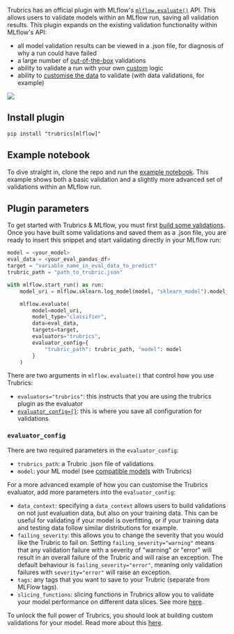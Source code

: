 Trubrics has an official plugin with MLflow's [`mlflow.evaluate()`](https://www.mlflow.org/docs/latest/python_api/mlflow.html#mlflow.evaluate) API. This allows users to validate models within an MLflow run, saving all validation results. This plugin expands on the existing validation functionality within MLflow's API:

- all model validation results can be viewed in a .json file, for diagnosis of why a run could have failed
- a large number of [out-of-the-box](../validations/validations.md) validations 
- ability to validate a run with your own [custom](../validations/custom_validations.md) logic
- ability to [customise the data](../validations/data_context.md) to validate (with data validations, for example)

![](./assets/mlflow_run.png)

## Install plugin
```
pip install "trubrics[mlflow]"
```

## Example notebook
To dive straight in, clone the repo and run the [example notebook](https://github.com/trubrics/trubrics-sdk/blob/main/examples/validations/mlflow/mlflow-trubrics.ipynb). This example shows both a basic validation and a slightly more advanced set of validations within an MLflow run.

## Plugin parameters
To get started with Trubrics & MLflow, you must first [build some validations](./index.md#validate-a-model-with-the-modelvalidator). Once you have built some validations and saved them as a .json file, you are ready to insert this snippet and start validating directly in your MLflow run:

```py
model = <your_model>
eval_data = <your_eval_pandas_df>
target = "variable_name_in_eval_data_to_predict"
trubric_path = "path_to_trubric.json"

with mlflow.start_run() as run:
    model_uri = mlflow.sklearn.log_model(model, "sklearn_model").model_uri

    mlflow.evaluate(
        model=model_uri,
        model_type="classifier",
        data=eval_data,
        targets=target,
        evaluators="trubrics",
        evaluator_config={
            "trubric_path": trubric_path, "model": model
        }
    )
```

There are two arguments in `mlflow.evaluate()` that control how you use Trubrics:

- `evaluators="trubrics"`: this instructs that you are using the trubrics plugin as the evaluator
- [`evaluator_config={}`](#evaluator_config): this is where you save all configuration for validations

### `evaluator_config`
There are two required parameters in the `evaluator_config`:

- `trubrics_path`: a Trubric .json file of validations
- `model`: your ML model (see [compatible models](../validations/models.md) with Trubrics)


For a more advanced example of how you can customise the Trubrics evaluator, add more parameters into the `evaluator_config`:

- `data_context`: specifying a `data_context` allows users to build validations on not just evaluation data, but also on your training data. This can be useful for validating if your model is overfitting, or if your training data and testing data follow similar distributions for example.
- `failing_severity`: this allows you to change the severity that you would like the Trubric to fail on. Setting `failing_severity="warning"` means that any validation failure with a severity of "warning" or "error" will result in an overall failure of the Trubric and will raise an exception. The default behaviour is `failing_severity="error"`, meaning only validation failures with `severity="error"` will raise an exception.
- `tags`: any tags that you want to save to your Trubric (separate from MLFlow tags).
- `slicing_functions`: slicing functions in Trubrics allow you to validate your model performance on different data slices. See more [here](../validations/metrics.md#3-data-slicing-functions).

To unlock the full power of Trubrics, you should look at building custom validations for your model. Read more about this [here](../validations/custom_validations.md).
